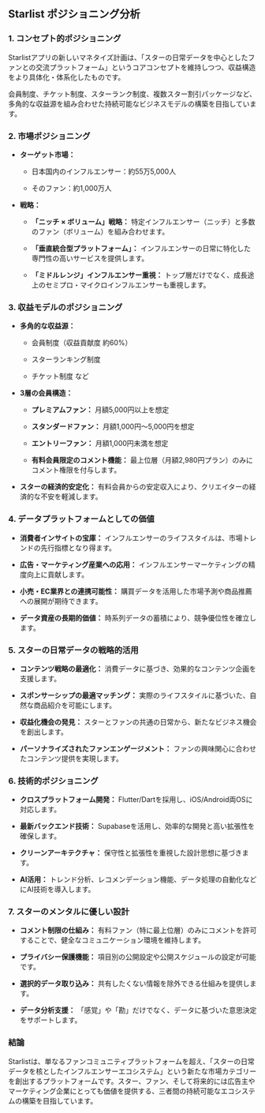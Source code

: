 ## Starlist ポジショニング分析

### 1. コンセプト的ポジショニング

Starlistアプリの新しいマネタイズ計画は、「スターの日常データを中心としたファンとの交流プラットフォーム」というコアコンセプトを維持しつつ、収益構造をより具体化・体系化したものです。

会員制度、チケット制度、スターランク制度、複数スター割引パッケージなど、多角的な収益源を組み合わせた持続可能なビジネスモデルの構築を目指しています。

### 2. 市場ポジショニング

- **ターゲット市場：**

  - 日本国内のインフルエンサー：約55万5,000人

  - そのファン：約1,000万人

- **戦略：**

  - **「ニッチ × ボリューム」戦略：**
    特定インフルエンサー（ニッチ）と多数のファン（ボリューム）を組み合わせます。

  - **「垂直統合型プラットフォーム」：**
    インフルエンサーの日常に特化した専門性の高いサービスを提供します。

  - **「ミドルレンジ」インフルエンサー重視：**
    トップ層だけでなく、成長途上のセミプロ・マイクロインフルエンサーも重視します。

### 3. 収益モデルのポジショニング

- **多角的な収益源：**

  - 会員制度（収益貢献度 約60%）

  - スターランキング制度

  - チケット制度 など

- **3層の会員構造：**

  - **プレミアムファン：** 月額5,000円以上を想定

  - **スタンダードファン：** 月額1,000円〜5,000円を想定

  - **エントリーファン：** 月額1,000円未満を想定

  - **有料会員限定のコメント機能：**
    最上位層（月額2,980円プラン）のみにコメント権限を付与します。

- **スターの経済的安定化：**
  有料会員からの安定収入により、クリエイターの経済的な不安を軽減します。

### 4. データプラットフォームとしての価値

- **消費者インサイトの宝庫：**
  インフルエンサーのライフスタイルは、市場トレンドの先行指標となり得ます。

- **広告・マーケティング産業への応用：**
  インフルエンサーマーケティングの精度向上に貢献します。

- **小売・EC業界との連携可能性：**
  購買データを活用した市場予測や商品推薦への展開が期待できます。

- **データ資産の長期的価値：**
  時系列データの蓄積により、競争優位性を確立します。

### 5. スターの日常データの戦略的活用

- **コンテンツ戦略の最適化：**
  消費データに基づき、効果的なコンテンツ企画を支援します。

- **スポンサーシップの最適マッチング：**
  実際のライフスタイルに基づいた、自然な商品紹介を可能にします。

- **収益化機会の発見：**
  スターとファンの共通の日常から、新たなビジネス機会を創出します。

- **パーソナライズされたファンエンゲージメント：**
  ファンの興味関心に合わせたコンテンツ提供を実現します。

### 6. 技術的ポジショニング

- **クロスプラットフォーム開発：**
  Flutter/Dartを採用し、iOS/Android両OSに対応します。

- **最新バックエンド技術：**
  Supabaseを活用し、効率的な開発と高い拡張性を確保します。

- **クリーンアーキテクチャ：**
  保守性と拡張性を重視した設計思想に基づきます。

- **AI活用：**
  トレンド分析、レコメンデーション機能、データ処理の自動化などにAI技術を導入します。

### 7. スターのメンタルに優しい設計

- **コメント制限の仕組み：**
  有料ファン（特に最上位層）のみにコメントを許可することで、健全なコミュニケーション環境を維持します。

- **プライバシー保護機能：**
  項目別の公開設定や公開スケジュールの設定が可能です。

- **選択的データ取り込み：**
  共有したくない情報を除外できる仕組みを提供します。

- **データ分析支援：**
  「感覚」や「勘」だけでなく、データに基づいた意思決定をサポートします。

### 結論

Starlistは、単なるファンコミュニティプラットフォームを超え、「スターの日常データを核としたインフルエンサーエコシステム」という新たな市場カテゴリーを創出するプラットフォームです。スター、ファン、そして将来的には広告主やマーケティング企業にとっても価値を提供する、三者間の持続可能なエコシステムの構築を目指しています。
